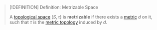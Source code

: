 >[!DEFINITION] Definition: Metrizable Space
>
>A [topological space](../Topological%20Space.md) $(S,\tau)$ is **metrizable** if there exists a [metric](Metric%20Space.md) $d$ on it, such that $\tau$ is the [metric topology](The%20Metric%20Topology.md) induced by $d$.
>